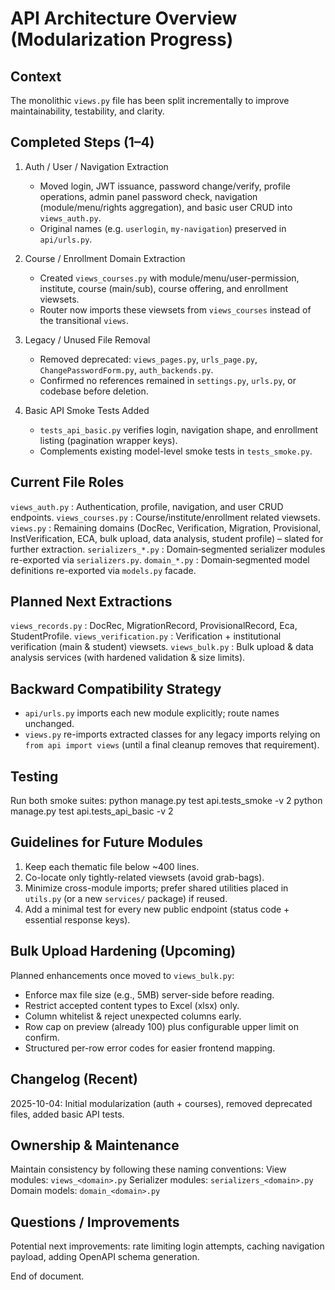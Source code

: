 API Architecture Overview (Modularization Progress)
=================================================

Context
-------
The monolithic `views.py` file has been split incrementally to improve maintainability, testability, and clarity.

Completed Steps (1–4)
---------------------
1. Auth / User / Navigation Extraction
   - Moved login, JWT issuance, password change/verify, profile operations, admin panel password check,
     navigation (module/menu/rights aggregation), and basic user CRUD into `views_auth.py`.
   - Original names (e.g. `userlogin`, `my-navigation`) preserved in `api/urls.py`.

2. Course / Enrollment Domain Extraction
   - Created `views_courses.py` with module/menu/user-permission, institute, course (main/sub), course offering,
     and enrollment viewsets.
   - Router now imports these viewsets from `views_courses` instead of the transitional `views`.

3. Legacy / Unused File Removal
   - Removed deprecated: `views_pages.py`, `urls_page.py`, `ChangePasswordForm.py`, `auth_backends.py`.
   - Confirmed no references remained in `settings.py`, `urls.py`, or codebase before deletion.

4. Basic API Smoke Tests Added
   - `tests_api_basic.py` verifies login, navigation shape, and enrollment listing (pagination wrapper keys).
   - Complements existing model-level smoke tests in `tests_smoke.py`.

Current File Roles
------------------
`views_auth.py`      : Authentication, profile, navigation, and user CRUD endpoints.
`views_courses.py`   : Course/institute/enrollment related viewsets.
`views.py`           : Remaining domains (DocRec, Verification, Migration, Provisional, InstVerification, ECA,
                       bulk upload, data analysis, student profile) – slated for further extraction.
`serializers_*.py`   : Domain‑segmented serializer modules re-exported via `serializers.py`.
`domain_*.py`        : Domain‑segmented model definitions re-exported via `models.py` facade.

Planned Next Extractions
------------------------
`views_records.py`   : DocRec, MigrationRecord, ProvisionalRecord, Eca, StudentProfile.
`views_verification.py` : Verification + institutional verification (main & student) viewsets.
`views_bulk.py`      : Bulk upload & data analysis services (with hardened validation & size limits).

Backward Compatibility Strategy
--------------------------------
- `api/urls.py` imports each new module explicitly; route names unchanged.
- `views.py` re-imports extracted classes for any legacy imports relying on `from api import views` (until a
  final cleanup removes that requirement).

Testing
-------
Run both smoke suites:
  python manage.py test api.tests_smoke -v 2
  python manage.py test api.tests_api_basic -v 2

Guidelines for Future Modules
-----------------------------
1. Keep each thematic file below ~400 lines.
2. Co-locate only tightly-related viewsets (avoid grab-bags).
3. Minimize cross-module imports; prefer shared utilities placed in `utils.py` (or a new `services/` package) if reused.
4. Add a minimal test for every new public endpoint (status code + essential response keys).

Bulk Upload Hardening (Upcoming)
--------------------------------
Planned enhancements once moved to `views_bulk.py`:
  - Enforce max file size (e.g., 5MB) server-side before reading.
  - Restrict accepted content types to Excel (xlsx) only.
  - Column whitelist & reject unexpected columns early.
  - Row cap on preview (already 100) plus configurable upper limit on confirm.
  - Structured per-row error codes for easier frontend mapping.

Changelog (Recent)
------------------
2025-10-04: Initial modularization (auth + courses), removed deprecated files, added basic API tests.

Ownership & Maintenance
-----------------------
Maintain consistency by following these naming conventions:
  View modules: `views_<domain>.py`
  Serializer modules: `serializers_<domain>.py`
  Domain models: `domain_<domain>.py`

Questions / Improvements
------------------------
Potential next improvements: rate limiting login attempts, caching navigation payload, adding OpenAPI schema generation.

End of document.